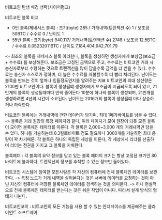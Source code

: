 비트코인 탄생 배경 생략(사이퍼펑크)


비트코인 블록 비교
- 0번 블록(제네시스 블록) : 크기(byte) 285 / 거래내역(트랜잭션 수) 1 / 보조금 50BTC / 수수료 0 / 난이도 1
- 55번 블록 : 크기(byte) 940,117/ 거래내역(트랜잭션 수) 2748 / 보조금 12.5BTC / 수수료 0.05232011BTC / 난이도 7,184,404,942,701,79

-> 최초의 블록을 제네시스 블록 이라한다, 블록을 생성하면 생성자에게 보상금(보조금 + 수수료) 를 보상해준다.
보조금은 고정된 금액으로 주고, 수수료는 비트코인 거래 시 송신자로부터 수령하는 것으로 트랜잭션을 많이 담을수록 금액을 더 받을 수 있다.
수수료는 송신자 스스로가 정하며, 더 높은 수수료를 지불할수록 더 빨리 처리된다. 난이도는 블록을 만드는 것이 얼마나 힘들정도인지를 알려주는 지표
비트코인의 최대 생산량은 2100만 비트코인이다. 블록이 생성될떄 생성자에게 보조금이 지급되도록 되어 있고, 21만개의 블록이 생성될때마다 반씩 줄어든다
10분에 하나씩 블록이 생성되며, 21만개를 생성하려면 4년의 시간이 소요된다. 난이도는 2016개의 블록이 생성될떄 마다 상승하거나 하락한다.

비트코인 블록에는 거래내역에 관한 데이터가 담기며, 최대 1메가바이트를 넘을 수 없다. 
-> 블록은 거래 원장의 특정 페이지와 같다, 여러 페이지가 모여 원장이 되듯 모든 블록이 모이면 블록체인 데이터를 이룬다.
각 블록은 2,000~3,000 개의 거래내역만 담을 수 있다. 하나를 기술하는데 0.3킬로바이트 정도 필요하니 3000개를 기술하면 최대 용량이 꽉 차기때문.
각 블록은 하나의 독립된 세상을 이룬다, 각 세상에서 리더를 선출하며 리더는 전권을 가지고 그 블록을 지배한다.

블록헤더 : 각 블록의 요약 정보를 담고 있는 블록 헤더의 크기는 항상 고정된 크기인 80바이트에 불과하다, 트랜잭션의 정보를 추적할 수 있는 정보만 들어있다.

비트코인 시스템에 참여한 모든사람은 각 자신의 컴퓨터에 전체 블록체인 데이터를 보관한다.
-> 특정 노드가 거래 내역을 살펴본다는 것은 서버에 데이터를 요청하는 것이 아닌 자신의 컴퓨터에 저장된 블록체인 데이터를 검색하는 것을 의미한다.
-> 허나 현실적으로 전체 블록체인 데이터를 받는다는 것은 쉬운 작업이 아니다.
따라서 설계 방식의 형태가 나뉜다.

비트코인코어 : 비트코인의 모든 기능을 사용 할 수 있는 인터페이스를 제공해주는 클라이언트 소프트웨어

